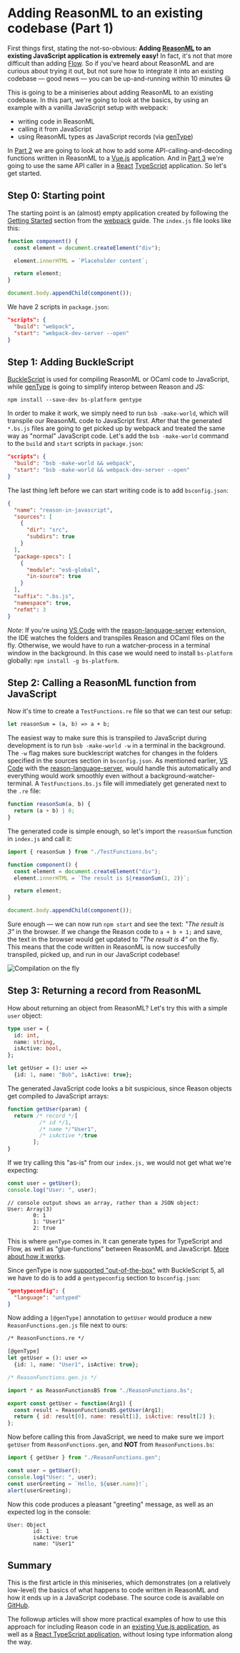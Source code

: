 # Adding ReasonML to an existing codebase (Part 1)

First things first, stating the not-so-obvious: **Adding [ReasonML](https://reasonml.github.io/) to an existing JavaScript application is extremely easy!** In fact, it's not that more difficult than adding [Flow](https://flow.org/). So if you've heard about ReasonML and are curious about trying it out, but not sure how to integrate it into an existing codebase &mdash; good news &mdash; you can be up-and-running within 10 minutes :smiley:

This is going to be a miniseries about adding ReasonML to an existing codebase. In this part, we're going to look at the basics, by using an example with a vanilla JavaScript setup with webpack:

- writing code in ReasonML
- calling it from JavaScript
- using ReasonML types as JavaScript records (via [genType](https://github.com/cristianoc/genType))

In [Part 2](https://github.com/Yakimych/articles/tree/master/reason-in-vue) we are going to look at how to add some API-calling-and-decoding functions written in ReasonML to a [Vue.js](https://vuejs.org/) application. And in [Part 3](https://github.com/Yakimych/articles/tree/master/react-typescript) we're going to use the same API caller in a [React](https://reactjs.org/) [TypeScript](https://www.typescriptlang.org/) application. So let's get started.

## Step 0: Starting point

The starting point is an (almost) empty application created by following the [Getting Started](https://webpack.js.org/guides/getting-started/) section from the [webpack](https://webpack.js.org/) guide. The `index.js` file looks like this:

```javascript
function component() {
  const element = document.createElement("div");

  element.innerHTML = `Placeholder content`;

  return element;
}

document.body.appendChild(component());
```

We have 2 scripts in `package.json`:

```json
"scripts": {
  "build": "webpack",
  "start": "webpack-dev-server --open"
}
```

## Step 1: Adding BuckleScript

[BuckleScript](https://bucklescript.github.io/) is used for compiling ReasonML or OCaml code to JavaScript, while [genType](https://github.com/cristianoc/genType) is going to simplify interop between Reason and JS:

```
npm install --save-dev bs-platform gentype
```

In order to make it work, we simply need to run `bsb -make-world`, which will transpile our ReasonML code to JavaScript first. After that the generated `*.bs.js` files are going to get picked up by webpack and treated the same way as "normal" JavaScript code. Let's add the `bsb -make-world` command to the `build` and `start` scripts in `package.json`:

```json
"scripts": {
  "build": "bsb -make-world && webpack",
  "start": "bsb -make-world && webpack-dev-server --open"
}
```

The last thing left before we can start writing code is to add `bsconfig.json`:

```json
{
  "name": "reason-in-javascript",
  "sources": [
    {
      "dir": "src",
      "subdirs": true
    }
  ],
  "package-specs": [
    {
      "module": "es6-global",
      "in-source": true
    }
  ],
  "suffix": ".bs.js",
  "namespace": true,
  "refmt": 3
}
```

_Note_: If you're using [VS Code](https://code.visualstudio.com) with the [reason-language-server](https://github.com/jaredly/reason-language-server) extension, the IDE watches the folders and transpiles Reason and OCaml files on the fly. Otherwise, we would have to run a watcher-process in a terminal window in the background. In this case we would need to install `bs-platform` globally: `npm install -g bs-platform`.

## Step 2: Calling a ReasonML function from JavaScript

Now it's time to create a `TestFunctions.re` file so that we can test our setup:

```ocaml
let reasonSum = (a, b) => a + b;
```

The easiest way to make sure this is transpiled to JavaScript during development is to run `bsb -make-world -w` in a terminal in the background. The `-w` flag makes sure bucklescript watches for changes in the folders specified in the sources section in `bsconfig.json`. As mentioned earlier, [VS Code](https://code.visualstudio.com) with the [reason-language-server](https://github.com/jaredly/reason-language-server), would handle this automatically and everything would work smoothly even without a background-watcher-terminal. A `TestFunctions.bs.js` file will immediately get generated next to the `.re` file:

```javascript
function reasonSum(a, b) {
  return (a + b) | 0;
}
```

The generated code is simple enough, so let's import the `reasonSum` function in `index.js` and call it:

```javascript
import { reasonSum } from "./TestFunctions.bs";

function component() {
  const element = document.createElement("div");
  element.innerHTML = `The result is ${reasonSum(1, 2)}`;

  return element;
}

document.body.appendChild(component());
```

Sure enough &mdash; we can now run `npm start` and see the text: _"The result is 3"_ in the browser. If we change the Reason code to `a + b + 1;` and save, the text in the browser would get updated to _"The result is 4"_ on the fly. This means that the code written in ReasonML is now succesfully transpiled, picked up, and run in our JavaScript codebase!

![Compilation on the fly](https://user-images.githubusercontent.com/5010901/58440809-2e094d00-80dd-11e9-9256-a3e47adbba98.gif)

## Step 3: Returning a record from ReasonML

How about returning an object from ReasonML? Let's try this with a simple `user` object:

```ocaml
type user = {
  id: int,
  name: string,
  isActive: bool,
};

let getUser = (): user =>
  {id: 1, name: "Bob", isActive: true};
```

The generated JavaScript code looks a bit suspicious, since Reason objects get compiled to JavaScript arrays:

```javascript
function getUser(param) {
  return /* record */[
          /* id */1,
          /* name */"User1",
          /* isActive */true
        ];
}
```

If we try calling this "as-is" from our `index.js,` we would not get what we're expecting:

```javascript
const user = getUser();
console.log("User: ", user);
```

```
// console output shows an array, rather than a JSON object:
User: Array(3)
        0: 1
        1: "User1"
        2: true
```

This is where `genType` comes in. It can generate types for TypeScript and Flow, as well as "glue-functions" between ReasonML and JavaScript. [More about how it works](https://www.javierchavarri.com/adopting-reason-strategies-dual-sources-of-truth-and-why-gentype-is-a-big-deal/#how-does-gentype-work).

Since genType is now [supported "out-of-the-box"](https://twitter.com/BlaineBublitz/status/1109976216969322498) with BuckleScript 5, all we have to do is to add a `gentypeconfig` section to `bsconfig.json`:

```json
"gentypeconfig": {
  "language": "untyped"
}
```

Now adding a `[@genType]` annotation to `getUser` would produce a new `ReasonFunctions.gen.js` file next to ours:

```ocaml
/* ReasonFunctions.re */

[@genType]
let getUser = (): user =>
  {id: 1, name: "User1", isActive: true};
```

```javascript
/* ReasonFunctions.gen.js */

import * as ReasonFunctionsBS from "./ReasonFunctions.bs";

export const getUser = function(Arg1) {
  const result = ReasonFunctionsBS.getUser(Arg1);
  return { id: result[0], name: result[1], isActive: result[2] };
};
```

Now before calling this from JavaScript, we need to make sure we import `getUser` from `ReasonFunctions.gen`, and __NOT__ from `ReasonFunctions.bs`:

```javascript
import { getUser } from "./ReasonFunctions.gen";

const user = getUser();
console.log("User: ", user);
const userGreeting = `Hello, ${user.name}!`;
alert(userGreeting);
```

Now this code produces a pleasant "greeting" message, as well as an expected log in the console:

```
User: Object
        id: 1
        isActive: true
        name: "User1"
```

## Summary

This is the first article in this miniseries, which demonstrates (on a relatively low-level) the basics of what happens to code written in ReasonML and how it ends up in a JavaScript codebase. The source code is available on [GitHub](https://github.com/Yakimych/articles/tree/master/basic-javascript).

The followup articles will show more practical examples of how to use this approach for including Reason code in an [existing Vue.js application](https://github.com/Yakimych/articles/tree/master/reason-in-vue), as well as a [React TypeScript application](https://github.com/Yakimych/articles/tree/master/react-typescript), without losing type information along the way.
